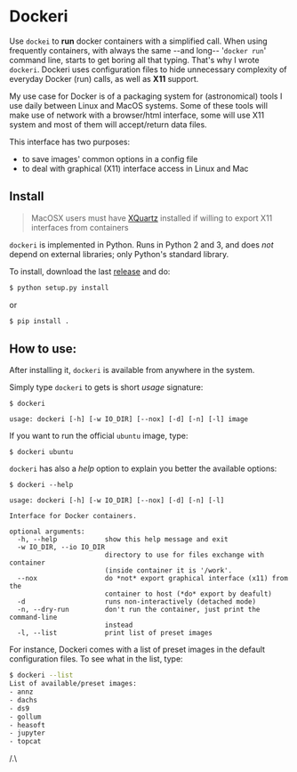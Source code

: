 # Dockeri

Use `dockei` to **run** docker containers with a simplified call.
When using frequently containers, with always the same --and long--
'`docker run`' command line, starts to get boring all that typing.
That's why I wrote `dockeri`.
Dockeri uses configuration files to hide unnecessary complexity of
everyday Docker (run) calls, as well as **X11** support.

My use case for Docker is of a packaging system for (astronomical)
tools I use daily between Linux and MacOS systems.
Some of these tools will make use of network with a browser/html interface,
some will use X11 system and most of them will accept/return data files.

This interface has two purposes:
* to save images' common options in a config file
* to deal with graphical (X11) interface access in Linux and Mac


## Install

> MacOSX users must have [XQuartz](https://www.xquartz.org/) installed if willing to export X11 interfaces from containers

`dockeri` is implemented in Python. Runs in Python 2 and 3, and
does *not* depend on external libraries; only Python's standard library.

To install, download the last [release](https://github.com/chbrandt/dockeri/releases)
and do:
```bash
$ python setup.py install
```
or
```bash
$ pip install .
```


## How to use:

After installing it, `dockeri` is available from anywhere in the system.

Simply type `dockeri` to gets is short *usage* signature:
```
$ dockeri

usage: dockeri [-h] [-w IO_DIR] [--nox] [-d] [-n] [-l] image
```

If you want to run the official `ubuntu` image, type:
```
$ dockeri ubuntu
```

`dockeri` has also a *help* option to explain you better the available options:
```
$ dockeri --help

usage: dockeri [-h] [-w IO_DIR] [--nox] [-d] [-n] [-l]

Interface for Docker containers.

optional arguments:
  -h, --help            show this help message and exit
  -w IO_DIR, --io IO_DIR
                        directory to use for files exchange with container
                        (inside container it is '/work'.
  --nox                 do *not* export graphical interface (x11) from the
                        container to host (*do* export by deafult)
  -d                    runs non-interactively (detached mode)
  -n, --dry-run         don't run the container, just print the command-line
                        instead
  -l, --list            print list of preset images
```

For instance, Dockeri comes with a list of preset images in the default
configuration files.
To see what in the list, type:
```bash
$ dockeri --list
List of available/preset images:
- annz
- dachs
- ds9
- gollum
- heasoft
- jupyter
- topcat
```

/.\
